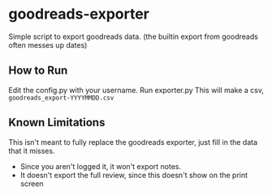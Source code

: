 # goodreads-exporter
Simple script to export goodreads data. (the builtin export from goodreads often messes up dates)


## How to Run
Edit the config.py with your username.
Run exporter.py
This will make a csv, `goodreads_export-YYYYMMDD.csv`

## Known Limitations
This isn't meant to fully replace the goodreads exporter, just fill in the data that it misses.
- Since you aren't logged it, it won't export notes.
- It doesn't export the full review, since this doesn't show on the print screen